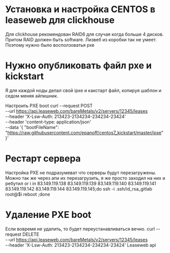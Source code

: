 # Установка и настройка CENTOS в leaseweb для clickhouse

Для clickhouse рекомендован RAID6 для случая когда больше 4 дисков. Притом RAID должен быть software. Лизвеб из коробки так не умеет. Поэтому нужно было восползоватья pxe


# Нужно опубликовать файл pxe и kickstart
Я для каждой ноды делал свой ipxе и какстарт файл, копируя шаблон и седом меняя айпишник.

Настроить PXE boot
curl --request POST \
  --url https://api.leaseweb.com/bareMetals/v2/servers/12345/leases \
  --header 'X-Lsw-Auth: 213423-2134234-234234-23424' \
  --header 'content-type: application/json' \
  --data '{
    "bootFileName": "https://raw.githubusercontent.com/epanoff/centos7_kickstart/master/ipxe"
}'

# Рестарт сервера
Настройка PXE не подразумеват что серверы будут перезагружены.
Можно так же через апи их перезагрузить, я же просто заходил на них и ребутил
or i in 83.149.119.138 83.149.119.139 83.149.119.140 83.149.119.141 83.149.119.142 83.149.119.144 83.149.119.145;do ssh -i .ssh/id_rsa_gitlab root@$i reboot ;done

# Удаление PXE boot
Если вовремя не удалить, то будет переустанавливаться вечно.
curl --request DELETE \
  --url https://api.leaseweb.com/bareMetals/v2/servers/12345/leases \
  --header 'X-Lsw-Auth: 213423-2134234-234234-23424'
Leaseweb api
